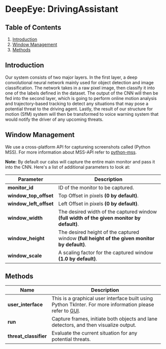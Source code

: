 # DeepEye: DrivingAssistant

## Table of Contents
1. [Introduction](#introduction)
2. [Window Management](#window-management)
3. [Methods](#methods)


## Introduction
Our system consists of two major layers. In the first layer, a deep convolutional neural network mainly used for object detection and image classification. The network takes in a raw pixel image, then classify it into one of the labels defined in the dataset. The output of the CNN will then be fed into the second layer, which is going to perform online motion analysis and trajectory-based tracking to detect any situations that may pose a potential threat to the driving agent. Lastly, the result of our structure for motion (SfM) system will then be transformed to voice warning system that would notify the driver of any upcoming threats.


## Window Management
We use a cross-platform API for captureing screenshots called (Python MSS). For more information about MSS-API refer to [python-mss](http://python-mss.readthedocs.io/examples.html).

**Note:** By default our calss will capture the entire main monitor and pass it into the CNN.
Here's a list of additional parameters to look at:

Parameter | Description 
--- | ---
**monitor_id** | ID of the monitor to be captured.
**window_top_offset** | Top Offset in pixels **(0 by default)**.
**window_left_offset** | Left Offset in pixels **(0 by default)**.
**window_width** | The desired width of the captured window **(full width of the given monitor by default)**.
**window_height** | The desired height of the captured window **(full height of the given monitor by default)**.
**window_scale** | A scaling factor for the captured window **(1.0 by default)**.


## Methods
Name | Description 
--- | ---
**user_interface** | This is a graphical user interface built using Python TkInter. For more information  please refer to [GUI](user_interface/README.md).
**run** | Capture frames, initiate both objects and lane detectors, and then visualize output.
**threat_classifier** | Evaluate the current situation for any potential threats. 
